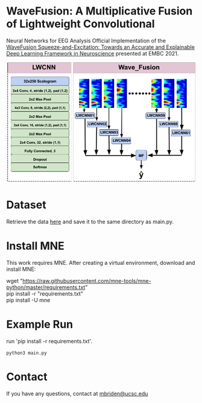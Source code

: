 # WaveFusion: A Multiplicative Fusion of Lightweight Convolutional
Neural Networks for EEG Analysis
Official Implementation of the [WaveFusion Squeeze-and-Excitation: Towards an Accurate and Explainable Deep Learning Framework in Neuroscience](https://ieeexplore.ieee.org/document/9630605) presented at EMBC 2021.

<!-- ![figure1](./Figure/figure1.pdf) -->
![figure1](./Figure/Wave_Fusion.png)

# Dataset
Retrieve the data [here](https://drive.google.com/drive/folders/1B9yLeR_dNSnT7wAm2Gstbwt29KavTXiT?usp=sharing) and save it to the same directory as main.py.

# Install MNE
This work requires MNE. After creating a virtual environment, download and install MNE:

wget "https://raw.githubusercontent.com/mne-tools/mne-python/master/requirements.txt"  
pip install -r "requirements.txt"  
pip install -U mne

# Example Run
 run 'pip install -r requirements.txt'.  

	python3 main.py

# Contact
If you have any questions, contact at mbriden@ucsc.edu
